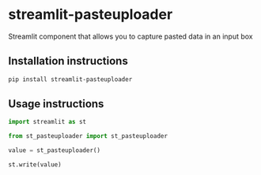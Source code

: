 # streamlit-pasteuploader

Streamlit component that allows you to capture pasted data in an input box

## Installation instructions 

```sh
pip install streamlit-pasteuploader
```

## Usage instructions

```python
import streamlit as st

from st_pasteuploader import st_pasteuploader

value = st_pasteuploader()

st.write(value)
